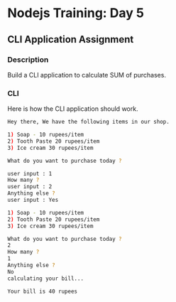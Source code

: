 # Nodejs Training: Day 5

## CLI Application Assignment

### Description

Build a CLI application to calculate SUM of purchases.

### CLI

Here is how the CLI application should work.

```bash
Hey there, We have the following items in our shop.

1) Soap - 10 rupees/item
2) Tooth Paste 20 rupees/item
3) Ice cream 30 rupees/item

What do you want to purchase today ?

user input : 1
How many ?
user input : 2
Anything else ?
user input : Yes

1) Soap - 10 rupees/item
2) Tooth Paste 20 rupees/item
3) Ice cream 30 rupees/item

What do you want to purchase today ?
2
How many ?
1
Anything else ?
No
calculating your bill...

Your bill is 40 rupees
```
